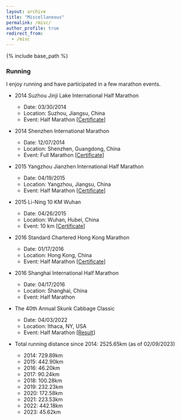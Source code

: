 ```yaml
---
layout: archive
title: "Miscellaneous"
permalink: /misc/
author_profile: true
redirect_from:
  - /misc
---
```


{% include base_path %}

### Running
I enjoy running and have participated in a few marathon events. 

* 2014 Suzhou Jinji Lake International Half Marathon
  * Date: 03/30/2014
  * Location: Suzhou, Jiangsu, China
  * Event: Half Marathon [[Certificate](https://rihuanhuang.github.io/files/sz-hm2014.pdf)]
* 2014 Shenzhen International Marathon
  * Date: 12/07/2014
  * Location: Shenzhen, Guangdong, China
  * Event: Full Marathon [[Certificate](https://rihuanhuang.github.io/files/sz-fm2014.pdf)]

* 2015 Yangzhou Jianzhen International Half Marathon
  * Date: 04/19/2015
  * Location: Yangzhou, Jiangsu, China
  * Event: Half Marathon [[Certificate](https://rihuanhuang.github.io/files/yz-hm2015.jpeg)]

* 2015 Li-Ning 10 KM Wuhan
  * Date: 04/26/2015
  * Location: Wuhan, Hubei, China
  * Event: 10 km [[Certificate](https://rihuanhuang.github.io/files/ln-10k2015.jpg)]

* 2016 Standard Chartered Hong Kong Marathon
  * Date: 01/17/2016
  * Location: Hong Kong, China
  * Event: Half Marathon [[Certificate](https://rihuanhuang.github.io/files/hk-hm2016.pdf)]

* 2016 Shanghai International Half Marathon
  * Date: 04/17/2016
  * Location: Shanghai, China
  * Event: Half Marathon

* The 40th Annual Skunk Cabbage Classic
  * Date: 04/03/2022
  * Location: Ithaca, NY, USA
  * Event: Half Marathon [[Result](https://www.leonetiming.com/results/runner.php?id=2534501&tpl=results-gun-only.tpl)]

* Total running distance since 2014: 2525.65km (as of 02/09/2023)
  * 2014: 729.89km  
  * 2015: 442.90km
  * 2016: 46.20km
  * 2017: 90.24km
  * 2018: 100.28km
  * 2019: 232.23km
  * 2020: 172.58km
  * 2021: 223.53km
  * 2022: 442.18km
  * 2023: 45.62km
